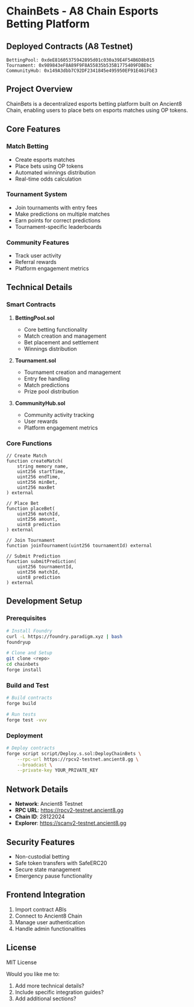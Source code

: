 # ChainBets - A8 Chain Esports Betting Platform

## Deployed Contracts (A8 Testnet)
```
BettingPool: 0xdeE81605375942895d01c030a39E4F54B6D8b015
Tournament: 0x989843eF8A89F9F8A55835b535B1775409FDBEbc
CommunityHub: 0x149A3dbb7C92DF2341845e495950EF91E461FbE3
```

## Project Overview
ChainBets is a decentralized esports betting platform built on Ancient8 Chain, enabling users to place bets on esports matches using OP tokens.

## Core Features

### Match Betting
- Create esports matches
- Place bets using OP tokens
- Automated winnings distribution
- Real-time odds calculation

### Tournament System
- Join tournaments with entry fees
- Make predictions on multiple matches
- Earn points for correct predictions
- Tournament-specific leaderboards

### Community Features
- Track user activity
- Referral rewards
- Platform engagement metrics

## Technical Details

### Smart Contracts
1. **BettingPool.sol**
   - Core betting functionality
   - Match creation and management
   - Bet placement and settlement
   - Winnings distribution

2. **Tournament.sol**
   - Tournament creation and management
   - Entry fee handling
   - Match predictions
   - Prize pool distribution

3. **CommunityHub.sol**
   - Community activity tracking
   - User rewards
   - Platform engagement metrics

### Core Functions

```solidity
// Create Match
function createMatch(
    string memory name,
    uint256 startTime,
    uint256 endTime,
    uint256 minBet,
    uint256 maxBet
) external

// Place Bet
function placeBet(
    uint256 matchId,
    uint256 amount,
    uint8 prediction
) external

// Join Tournament
function joinTournament(uint256 tournamentId) external

// Submit Prediction
function submitPrediction(
    uint256 tournamentId,
    uint256 matchId,
    uint8 prediction
) external
```

## Development Setup

### Prerequisites
```bash
# Install Foundry
curl -L https://foundry.paradigm.xyz | bash
foundryup

# Clone and Setup
git clone <repo>
cd chainbets
forge install
```

### Build and Test
```bash
# Build contracts
forge build

# Run tests
forge test -vvv
```

### Deployment
```bash
# Deploy contracts
forge script script/Deploy.s.sol:DeployChainBets \
    --rpc-url https://rpcv2-testnet.ancient8.gg \
    --broadcast \
    --private-key YOUR_PRIVATE_KEY
```

## Network Details
- **Network**: Ancient8 Testnet
- **RPC URL**: https://rpcv2-testnet.ancient8.gg
- **Chain ID**: 28122024
- **Explorer**: https://scanv2-testnet.ancient8.gg

## Security Features
- Non-custodial betting
- Safe token transfers with SafeERC20
- Secure state management
- Emergency pause functionality

## Frontend Integration
1. Import contract ABIs
2. Connect to Ancient8 Chain
3. Manage user authentication
4. Handle admin functionalities

## License
MIT License

Would you like me to:
1. Add more technical details?
2. Include specific integration guides?
3. Add additional sections?
